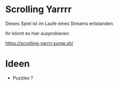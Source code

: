# Scrolling Yarrrr

Dieses Spiel ist im Laufe eines Streams entstanden.

Ihr könnt es hier ausprobieren:

https://scrolling-yarrrr.surge.sh/

# Ideen

- Puzzles ?
